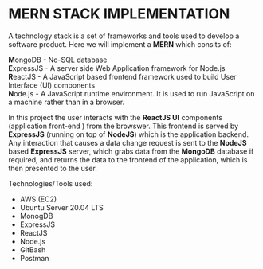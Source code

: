 # MERN STACK IMPLEMENTATION
A technology stack is a set of frameworks and tools used to develop a software product. Here we will implement a **MERN** which consits of:

 **M**ongoDB - No-SQL database <br>
 **E**xpressJS - A server side Web Application framework for Node.js <br>
 **R**eactJS - A JavaScript based frontend framework used to build User Interface (UI) components <br>
 **N**ode.js - A JavaScript runtime environment. It is used to run JavaScript on a machine rather than in a browser.

In this project the user interacts with the **ReactJS UI** components (application front-end ) from the browswer. This frontend is served by **ExpressJS** (running on top of **NodeJS**) which is the application backend. Any interaction that causes a data change request is sent to the **NodeJS** based **ExpressJS** server, which grabs data from the **MongoDB** database if required, and returns the data to the frontend of the application, which is then presented to the user.

Technologies/Tools used:
* AWS (EC2)
* Ubuntu Server 20.04 LTS
* MonogDB
* ExpressJS
* ReactJS
* Node.js
* GitBash
* Postman